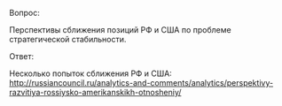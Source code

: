 ﻿Вопрос:

Перспективы сближения позиций РФ и США по проблеме стратегической стабильности.

Ответ:

Несколько попыток сближения РФ и США:
http://russiancouncil.ru/analytics-and-comments/analytics/perspektivy-razvitiya-rossiysko-amerikanskikh-otnosheniy/
